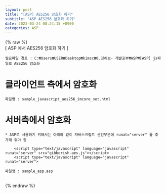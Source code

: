 ```yaml
---  
layout: post  
title: "[ASP] AES256 암호화 하기"  
subtitle: "ASP AES256 암호화 하기"  
date: 2023-03-24 08:24:15 +0900  
categories: ASP  
---  
```

{% raw %}  
[ ASP 에서 AES256 암호화 하기 ]  
	  
	필요파일 경로 : C:₩Users₩USER₩Desktop₩kimsc₩0.깃허브- 개발공부₩ASP₩[ASP] js파일로 AES256 암호화  
  
# 클라이언트 측에서 암호화  
  
	파일명 : sample_javascript_aes256_imcore_net.html  
  
  
# 서버측에서 암호화  
	* ASP로 사용하기 위해서는 아래와 같이 자바스크립트 선언부분에 runat="server" 를 추가해 줘야 함  
  
		<script type="text/javascript" language="javascript" runat="server" src="gibberish-aes.js"></script>  
		<script type="text/javascript" language="javascript" runat="server">  
  
	파일명 : sample_asp.asp  
  
  
                                                                                                                                                                                                                                                                                                                                                                                              
{% endraw %}